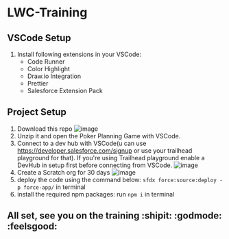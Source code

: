# LWC-Training
## VSCode Setup
1. Install following extensions in your VSCode:
     - Code Runner
     - Color Highlight
     - Draw.io Integration
     - Prettier
     - Salesforce Extension Pack

## Project Setup
1. Download this repo 
![image](https://user-images.githubusercontent.com/36835636/196502511-abeccca3-4481-4182-9614-969c243c17cf.png)
2. Unzip it and open the Poker Planning Game with VSCode. 
3. Connect to a dev hub with VSCode(u can use https://developer.salesforce.com/signup or use your trailhead playground for that).
  If you're using Trailhead playground enable a DevHub in setup first before connecting from VSCode.
  ![image](https://user-images.githubusercontent.com/36835636/196503082-79bc5f4b-160a-4017-ae73-b7876d918d9f.png)
4. Create a Scratch org for 30 days
![image](https://user-images.githubusercontent.com/36835636/196503138-8d4cd68e-0109-42b1-8bed-d15226066a68.png)
5. deploy the code using the command below: 
```sfdx force:source:deploy -p force-app/``` in terminal
6. install the required npm packages:
run ```npm i``` in terminal

## All set, see you on the training :shipit: :godmode: :feelsgood:

